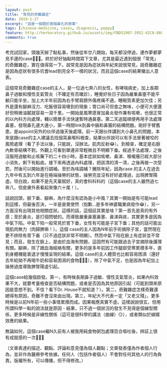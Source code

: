 ```yaml
---
layout: post
title: "常見的奇難雜症"
date: 2019-1-27
excerpt: "這是一個關於兩個鼻孔的故事"
tags: [chinese-medicine, cases, diagnosis, poppy]
feature: http://herboratory.github.io/assets/img/FBD52907-3952-42C0-888B-C9A3BC8324E3.jpeg
comments: true
---
```


考完試回家，頭幾天辦了點私事，然後從年廿八開始，每天都沒停過，連作夢都夢見手邊的case🤦🏻‍♀️。終於好好抽點時間寫下文章，尤其是最近遇到個很「常見」的奇難雜症，實在值得寫一下。說常見是因為症狀與年紀來說很常見，說奇難雜症是因為症狀有很多坑會lead到完全不一樣的狀況，而且這個case的結果蠻出人意表。

這個常見奇難雜症case的主人，是一位過七奔八的女性，有哮喘病史，加上長期鼻子過敏和慢性支氣管炎（不確定有否確診），睡覺好些日子因為嚴重鼻塞不能平躺只能半坐，加上大半年前因為右手臂肩膀外傷疼痛不適，睡眠質素更加欠佳；另外是還有腳麻沒力、吃飯很容易嗆到的現象；胃口尚可但食之無味，小便可大便還好但稍微油膩就容易一瀉千里。一開始是風寒感冒加鼻炎發作兼有咳嗽，也很正常的以內科方向處理，輔以簡單手法快速暫時通鼻塞。第二天追蹤順便再用手法處理鼻塞，發現鼻孔邊大邊小，第一時間link到鼻中膈和鼻竇的結構問題。剛好手臂舊患，是appoint另外的伙伴過幾天後處理。前一天跟伙伴講到大小鼻孔的問題，本來是跟case的主人建議去找個耳鼻喉科檢查，結果伙伴說可以有手法冒著被咬的風險處理（看了手法以後，只能說，沒辦法。肌肉反射😂）。到檢查，確定是右臉內軟骨結構不對。外觀上可看到單邊非常輕微且不明顯下垂。經過手法處理，之後沒服用過敏和止咳藥下的二十四小時，基本症狀如咳嗽、鼻涕、喉嚨癢已經大部分小消失，剩下有點痰。接下來再透過內科處理，把該清的清一清，之後再做一次受罰，然後可以開始進行調補。至於為啥調補？撇除年紀，因為case 的主人在過去九年中有五到六年是在極端操勞的狀態，操勞完並沒有好好處理過，出現脾腎陽虛。坦白說，如果不是先天稟賦好，真的會科科科的（這個case的主人雖然過七奔八，但皮膚外表看起來像六十尾！）。

話說回頭，臉下垂、腳麻，為什麼沒有認為是小中風？其實一開始是有可能lead到這樣，但最後否決，一半是直覺使然（抱歉...是多年神婆職業病發作😂），另一方面沒有出現其他相關症狀。這樣的話，這個証其實是啥？第一首先是真的有外感；至於鼻炎，是打個問號的。而導致嚴重鼻塞鼻塞、鼻涕與痰，其實更多是因為中氣下陷。中氣下陷一般常見於胃下垂，女性有可能是子宮下垂；其他的話可能出現肌肉無力（肉歸脾嘛！）。這個 case的主人因為N年前手術摘除子宮，當然現在更不排除有胃下垂（只不過症狀非常不明顯）。然而中氣下陷在臉上有症狀並不常見；而且，發生在臉上，是由於血海有問題，這固然有可能跟過去子宮摘除後護理有關。腳麻，除了跟血海經絡有關，更多的是多年前因工作腿部受寒累積多年，直到身體機能衰退才慢慢呈現的結果。這個 case的主人體質也比較容易困濕（還好去年給拗不再喝牛奶和容易困濕的食物🤦🏻‍♀️），除了中氣不足，也是因為年紀加上操勞過度導致脾腎陽虛引起。

這個case給幾個啟發。第一，有時候長期鼻子過敏、慢性支氣管炎，如果內科效果不大，就要考量檢查是否結構問題，或者是否因為其他原因引起（可能到頭來原因是意想不到。不信？看下Dr. House不就知道？）。第二，奇難雜症怎樣奇難還總得有原因，奇難不會沒來由出現。第三，年紀大不代表一定「又老又殘」，更多時候是以前N年前一些小事情累積而成。因果報應真實不虛。這樣說說很玄，但用所謂科學一點的說法就是原因 - 結果，只不過一個狀況的發生不見得是個線型關係，更多時候是非線性關係（這可是很科學的講法（曲線）😏），或者類似於蝴蝶效應的結果。

無論如何，這個case繼N久前有人被我用純食物粥包處理百合嘔吐後，辨証上很有成就感的一次🤣🤣🤣

（文章表達的描述、觀點、評論和意見僅為個人觀點；文章發表僅為作者個人行為，並非作為醫療參考依據。任何人（包括作者個人）不會對任何其他人的行為負責。版權所有，可以傳播，但不得修改。）
